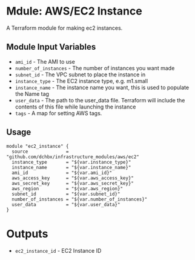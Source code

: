 Mdule: AWS/EC2 Instance
========================

A Terraform module for making ec2 instances.


Module Input Variables
----------------------

- `ami_id`               - The AMI to use
- `number_of_instances`  - The number of instances you want made
- `subnet_id`            - The VPC subnet to place the instance in
- `instance_type`        - The EC2 instance type, e.g. m1.small
- `instance_name`        - The instance name you want, this is used to populate the Name tag
- `user_data`            - The path to the user_data file. Terraform will include the contents of this file while launching the instance
- `tags`                 - A map for setting AWS tags.

Usage
-----

```hcl
module "ec2_instance" {
  source              = "github.com/dchbx/infrastructure_modules/aws/ec2"
  instance_type       = "${var.instance_type}"
  instance_name       = "${var.instance_name}"
  ami_id              = "${var.ami_id}"
  aws_access_key      = "${var.aws_access_key}"
  aws_secret_key      = "${var.aws_secret_key}"
  aws_region          = "${var.aws_region}"
  subnet_id           = "${var.subnet_id}"
  number_of_instances = "${var.number_of_instances}"
  user_data           = "${var.user_data}"
}
```

Outputs
=======

- `ec2_instance_id` - EC2 Instance ID
